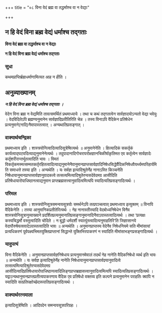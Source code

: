 +++
title = "०८ विना वेदं ब्रह्म वा तद्धर्माश्च वा न वेद्याः"

+++


## न हि वेदं विना ब्रह्म वेद्यं धर्माश्च तद्गताः

**विना वेदं ब्रह्म वा तद्धर्माश्च वा न वेद्याः**

**न हि वेदं विना ब्रह्म वेद्यं धर्माश्च तद्गताः**

### **सुधा**

कथमप्राप्तिर्ब्रह्मधर्माणामित्यत आह न हीति ।

## **अनुव्याख्यानम्**

***न हि वेदं विना ब्रह्म वेद्यं धर्माश्च तद्गताः ।***

वेदेन विना ब्रह्म न वेद्यमिति तावत्समर्थितं प्रथमाध्याये । तथा च कथं तद्गतत्वेन सार्वज्ञादयोऽन्यतो वेद्या भवेयुः । वेदविदितेऽपि ब्रह्मण्यनुमानेन सार्वज्ञादिप्रतीतिरिति चेन्न । तस्य विनाऽपि वैदिकेन प्रतिषेधेन प्रत्यनुमाने(नादि)नैवापास्तत्वात् । अन्यथातिप्रसङ्गात् ।

### **वाक्यार्थचन्द्रिका**

प्रथमाध्याय इति । शास्त्रयोनित्वादित्यादिसूत्रेष्वित्यर्थः ॥ अनुमानेनेति । क्षित्यादिकं सकर्तृकं कार्यत्वाद्घटवदित्याद्यनुमानेनेत्यर्थः । तदुपादानादिगोचरापरोक्षज्ञानचिकीर्षाकृतिमत एव कर्तृत्वेन सार्वज्ञादेः कर्तृशरीरान्तर्भूतत्वादिति भावः । विमतं विकर्तृकमस्मत्सम्मतकर्तृरहितत्वादित्याद्यनुमानेनैवानुमानप्राप्तसार्वज्ञादिनिषेधसिद्धेर्वैदिकनिषेधवैयर्थ्यमपरिहार्यमिति समाधत्ते तस्या इति । अन्यथेति । यः सर्वज्ञ इत्यादिश्रुतेर्नेह नानाऽस्ति किञ्चनेति निषेधायानुमानप्राप्तसार्वज्ञानुवादकत्वे तत्सत्यमित्यादिश्रुतेरप्यसदेवेदमग्र आसीदिति प्रतिषेधायारोपाधिष्ठानत्वाद्यनुमान प्राप्तब्रह्मसत्त्वानुवादित्वमित्यपि स्यादित्यतिप्रसङ्गादित्यर्थः ।

### **परिमल**

प्रथमाध्याय इति । शास्त्रयोनिसूत्रसमन्वयसूत्रयोः समर्थनेऽपि तत्प्रपञ्चत्वात् प्रथमाध्याय इत्युक्तम् ॥ विनापि वैदिकेनेति । तस्या आनुमानिकप्रतीतेरित्यर्थः । नेह नानास्तीस्यादि वेदबोध्यनिषेधेन विनैव शास्त्रयोनिसूत्रानुव्याख्याने प्रदर्शितप्रत्यनुमानातिप्रसङ्गानुमानादिनैवाऽपास्तत्वादित्यर्थः । तथा ‘प्रत्यक्षः कस्यचिद्धर्मो वस्तुत्वादिति चोदिते । न बुद्धो धर्मदर्शी स्यात्पुंस्त्वादित्यनुमाहतिरि’ति जिज्ञासानये वेदापौरुषेयत्ववादेऽपास्तत्वादिति भावः ॥ अन्यथेति । अनुमानप्राप्तस्य वेदेनैव निषेधनियमे सति मीमांसायां प्रत्यधिकरणं पूर्वपक्ष्यभिमतयुक्तिप्राप्तानां सिद्धान्ते युक्तिभिरपाकरणं न स्यादिति मीमांसाभङ्गप्रसङ्गादित्यर्थः ।

### **यादुपत्यं**

विना वैदिकेनेति । अनुमानप्राप्तसार्वज्ञनिषेधाय प्रत्यनुमानमेवालं तदर्थं नेह नानेति वैदिकनिषेधो व्यर्थ इति भावः ॥ अन्यथेति । यः सर्वज्ञ इत्यादिश्रुतेर्नेह नानेति निषेधायानुमानप्राप्तसार्वज्ञ्यानुवादित्वे तत्सत्यमित्यादिश्रुतेरप्यसदेवेदमग्र आसीदित्यादिप्रतिषेधायारोपाधिष्ठानत्वादिलिङ्गप्राप्तब्रह्मसत्त्वानुवादित्वमित्यपि स्यादित्यतिप्रसङ्गादित्यर्थः । यद्वाऽन्यथानुमानप्राप्तप्रतीत्यपाकरणाय वैदिक एव प्रतिषेधो वक्तव्य इति कल्पने प्रत्यनुमानेन पराहतिः क्वापि न स्यादिति सत्प्रतिपक्षोच्छेदरूपातिप्रसङ्गादित्यर्थः ।

### **वाक्यार्थरत्नमाला**

इत्यादिसूत्रेष्विति । आदिपदेन समन्वयसूत्रपरिग्रहः ।

